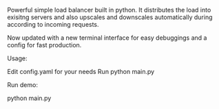 Powerful simple load balancer built in python. It distributes the load into exisitng servers and also upscales and downscales automatically during according to incoming requests.

Now updated with a new terminal interface for easy debuggings and a config for fast production.

Usage:

Edit config.yaml for your needs
Run python main.py 

Run demo:

python main.py 



